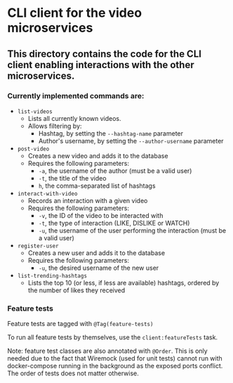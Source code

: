 # CLI client for the video microservices
## This directory contains the code for the CLI client enabling interactions with the other microservices.
### Currently implemented commands are:
* `list-videos`
  * Lists all currently known videos.
  * Allows filtering by:
    * Hashtag, by setting the `--hashtag-name` parameter
    * Author's username, by setting the `--author-username` parameter
* `post-video`
  * Creates a new video and adds it to the database
  * Requires the following parameters:
    * `-a`, the username of the author (must be a valid user)
    * `-t`, the title of the video
    * `h`, the comma-separated list of hashtags
* `interact-with-video`
  * Records an interaction with a given video
  * Requires the following parameters:
    * `-v`, the ID of the video to be interacted with
    * `-t`, the type of interaction (LIKE, DISLIKE or WATCH)
    * `-u`, the username of the user performing the interaction (must be a valid user)
* `register-user`
  * Creates a new user and adds it to the database
  * Requires the following parameters:
    * `-u`, the desired username of the new user
* `list-trending-hashtags`
  * Lists the top 10 (or less, if less are available) hashtags, ordered by the number of likes they received


### Feature tests
Feature tests are tagged with `@Tag(feature-tests)`

To run all feature tests by themselves, use the `client:featureTests` task.

Note: feature test classes are also annotated with `@Order`. 
This is only needed due to the fact that Wiremock (used for unit tests) 
cannot run with docker-compose running in the background as the exposed ports conflict. The order of tests does not matter otherwise.